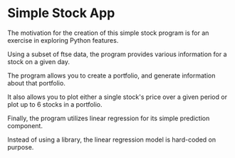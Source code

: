 # Simple Stock App

The motivation for the creation of this simple stock program is for an exercise in exploring Python features.

Using a subset of ftse data, the program provides various information for a stock on a given day.

The program allows you to create a portfolio, and generate information about that portfolio.

It also allows you to plot either a single stock's price over a given period or plot up to 6 stocks in a portfolio.

Finally, the program utilizes linear regression for its simple prediction component. 

Instead of using a library, the linear regression model is hard-coded on purpose.
